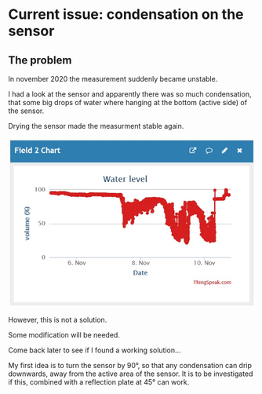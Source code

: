 # Current issue: condensation on the sensor

## The problem

In november 2020 the measurement suddenly became unstable.

I had a look at the sensor and apparently there was so much condensation,
that some big drops of water where hanging at the bottom (active side) of the sensor.

Drying the sensor made the measurment stable again.

![chart](ci01-chart.jpg)

However, this is not a solution.

Some modification will be needed.

Come back later to see if I found a working solution...

My first idea is to turn the sensor by 90°, so that any condensation
can drip downwards, away from the active area of the sensor.
It is to be investigated if this, combined with a reflection plate at 45° can work.
